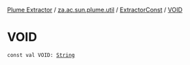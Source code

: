 [Plume Extractor](../../index.md) / [za.ac.sun.plume.util](../index.md) / [ExtractorConst](index.md) / [VOID](./-v-o-i-d.md)

# VOID

`const val VOID: `[`String`](https://kotlinlang.org/api/latest/jvm/stdlib/kotlin/-string/index.html)